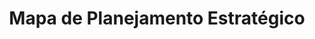 ---
title: Mapa de Planejamento Estratégico

description: É simples, preencha o formulário e faça o download agora mesmo

image:
  src: /img/blog/educacao-ambiental.jpg

tags: '7461459'

file: https://mcusercontent.com/35835573dce9ecd1ed104ac0a/images/6fa53c04-1e1e-dad7-7dff-cc7c5935d94c.jpeg
---
